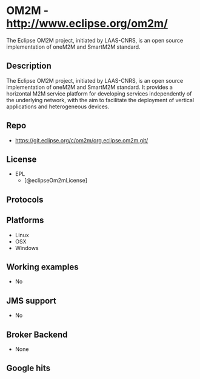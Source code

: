 # OM2M - http://www.eclipse.org/om2m/
The Eclipse OM2M project, initiated by LAAS-CNRS, is an open source implementation of oneM2M and SmartM2M standard.


## Description
The Eclipse OM2M project, initiated by LAAS-CNRS, is an open source implementation of oneM2M and SmartM2M standard. It provides a horizontal M2M service platform for developing services independently of the underlying network, with the aim to facilitate the deployment of vertical applications and heterogeneous devices.


## Repo
- https://git.eclipse.org/c/om2m/org.eclipse.om2m.git/


## License
- EPL
    - [@eclipseOm2mLicense]


## Protocols


## Platforms
- Linux
- OSX
- Windows


## Working examples
- No


## JMS support
- No


## Broker Backend
- None


## Google hits
